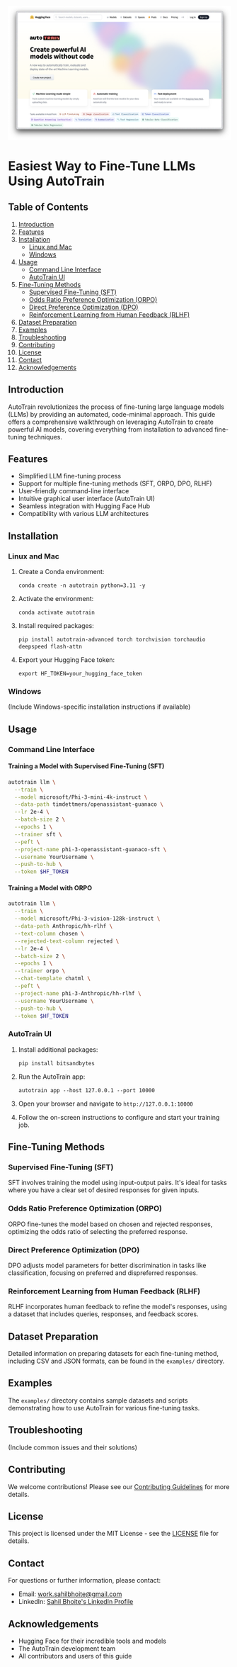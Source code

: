 ![AutoTrain Header Image](1719379934698.png)

# Easiest Way to Fine-Tune LLMs Using AutoTrain

## Table of Contents
1. [Introduction](#introduction)
2. [Features](#features)
3. [Installation](#installation)
   - [Linux and Mac](#linux-and-mac)
   - [Windows](#windows)
4. [Usage](#usage)
   - [Command Line Interface](#command-line-interface)
   - [AutoTrain UI](#autotrain-ui)
5. [Fine-Tuning Methods](#fine-tuning-methods)
   - [Supervised Fine-Tuning (SFT)](#supervised-fine-tuning-sft)
   - [Odds Ratio Preference Optimization (ORPO)](#odds-ratio-preference-optimization-orpo)
   - [Direct Preference Optimization (DPO)](#direct-preference-optimization-dpo)
   - [Reinforcement Learning from Human Feedback (RLHF)](#reinforcement-learning-from-human-feedback-rlhf)
6. [Dataset Preparation](#dataset-preparation)
7. [Examples](#examples)
8. [Troubleshooting](#troubleshooting)
9. [Contributing](#contributing)
10. [License](#license)
11. [Contact](#contact)
12. [Acknowledgements](#acknowledgements)

## Introduction

AutoTrain revolutionizes the process of fine-tuning large language models (LLMs) by providing an automated, code-minimal approach. This guide offers a comprehensive walkthrough on leveraging AutoTrain to create powerful AI models, covering everything from installation to advanced fine-tuning techniques.

## Features

- Simplified LLM fine-tuning process
- Support for multiple fine-tuning methods (SFT, ORPO, DPO, RLHF)
- User-friendly command-line interface
- Intuitive graphical user interface (AutoTrain UI)
- Seamless integration with Hugging Face Hub
- Compatibility with various LLM architectures

## Installation

### Linux and Mac

1. Create a Conda environment:
   ```
   conda create -n autotrain python=3.11 -y
   ```

2. Activate the environment:
   ```
   conda activate autotrain
   ```

3. Install required packages:
   ```
   pip install autotrain-advanced torch torchvision torchaudio deepspeed flash-attn
   ```

4. Export your Hugging Face token:
   ```
   export HF_TOKEN=your_hugging_face_token
   ```

### Windows

(Include Windows-specific installation instructions if available)

## Usage

### Command Line Interface

#### Training a Model with Supervised Fine-Tuning (SFT)

```bash
autotrain llm \
  --train \
  --model microsoft/Phi-3-mini-4k-instruct \
  --data-path timdettmers/openassistant-guanaco \
  --lr 2e-4 \
  --batch-size 2 \
  --epochs 1 \
  --trainer sft \
  --peft \
  --project-name phi-3-openassistant-guanaco-sft \
  --username YourUsername \
  --push-to-hub \
  --token $HF_TOKEN 
```

#### Training a Model with ORPO

```bash
autotrain llm \
  --train \
  --model microsoft/Phi-3-vision-128k-instruct \
  --data-path Anthropic/hh-rlhf \
  --text-column chosen \
  --rejected-text-column rejected \
  --lr 2e-4 \
  --batch-size 2 \
  --epochs 1 \
  --trainer orpo \
  --chat-template chatml \
  --peft \
  --project-name phi-3-Anthropic/hh-rlhf \
  --username YourUsername \
  --push-to-hub \
  --token $HF_TOKEN 
```

### AutoTrain UI

1. Install additional packages:
   ```
   pip install bitsandbytes
   ```

2. Run the AutoTrain app:
   ```
   autotrain app --host 127.0.0.1 --port 10000
   ```

3. Open your browser and navigate to `http://127.0.0.1:10000`

4. Follow the on-screen instructions to configure and start your training job.

## Fine-Tuning Methods

### Supervised Fine-Tuning (SFT)
SFT involves training the model using input-output pairs. It's ideal for tasks where you have a clear set of desired responses for given inputs.

### Odds Ratio Preference Optimization (ORPO)
ORPO fine-tunes the model based on chosen and rejected responses, optimizing the odds ratio of selecting the preferred response.

### Direct Preference Optimization (DPO)
DPO adjusts model parameters for better discrimination in tasks like classification, focusing on preferred and dispreferred responses.

### Reinforcement Learning from Human Feedback (RLHF)
RLHF incorporates human feedback to refine the model's responses, using a dataset that includes queries, responses, and feedback scores.

## Dataset Preparation

Detailed information on preparing datasets for each fine-tuning method, including CSV and JSON formats, can be found in the `examples/` directory.

## Examples

The `examples/` directory contains sample datasets and scripts demonstrating how to use AutoTrain for various fine-tuning tasks.

## Troubleshooting

(Include common issues and their solutions)

## Contributing

We welcome contributions! Please see our [Contributing Guidelines](CONTRIBUTING.md) for more details.

## License

This project is licensed under the MIT License - see the [LICENSE](LICENSE) file for details.

## Contact

For questions or further information, please contact:
- Email: work.sahilbhoite@gmail.com
- LinkedIn: [Sahil Bhoite's LinkedIn Profile](https://www.linkedin.com/in/sahilbhoite)

## Acknowledgements

- Hugging Face for their incredible tools and models
- The AutoTrain development team
- All contributors and users of this guide

